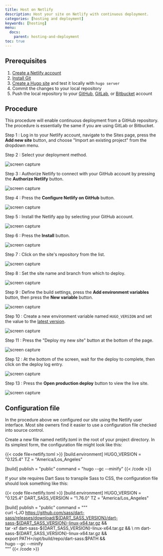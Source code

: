 ```yaml
---
title: Host on Netlify
description: Host your site on Netlify with continuous deployment.
categories: [hosting and deployment]
keywords: [hosting]
menu:
  docs:
    parent: hosting-and-deployment
toc: true
---
```


## Prerequisites

1. [Create a Netlify account]
2. [Install Git]
3. [Create a Hugo site] and test it locally with `hugo server`
4. Commit the changes to your local repository
4. Push the local repository to your [GitHub], [GitLab], or [Bitbucket] account

[Bitbucket]: https://bitbucket.org/product
[Create a Hugo site]: /getting-started/quick-start/
[Create a Netlify account]: https://app.netlify.com/signup
[GitHub]: https://github.com
[GitLab]: https://about.gitlab.com/
[Install Git]: https://git-scm.com/book/en/v2/Getting-Started-Installing-Git

## Procedure

This procedure will enable continuous deployment from a GitHub repository. The procedure is essentially the same if you are using GitLab or Bitbucket.

Step 1
: Log in to your Netlify account, navigate to the Sites page, press the **Add new site** button, and choose "Import an existing project" from the dropdown menu.

Step 2
: Select your deployment method.

![screen capture](netlify-step-02.png)

Step 3
: Authorize Netlify to connect with your GitHub account by pressing the **Authorize Netlify** button.

![screen capture](netlify-step-03.png)

Step 4
: Press the **Configure Netlify on GitHub** button.

![screen capture](netlify-step-04.png)

Step 5
: Install the Netlify app by selecting your GitHub account.

![screen capture](netlify-step-05.png)

Step 6
: Press the **Install** button.

![screen capture](netlify-step-06.png)

Step 7
: Click on the site's repository from the list.

![screen capture](netlify-step-07.png)

Step 8
: Set the site name and branch from which to deploy.

![screen capture](netlify-step-08.png)

Step 9
: Define the build settings, press the **Add environment variables** button, then press the **New variable** button.

![screen capture](netlify-step-09.png)

Step 10
: Create a new environment variable named `HUGO_VERSION` and set the value to the [latest version].

[latest version]: https://github.com/gohugoio/hugo/releases/latest

![screen capture](netlify-step-10.png)

Step 11
: Press the "Deploy my new site" button at the bottom of the page.

![screen capture](netlify-step-11.png)

Step 12
: At the bottom of the screen, wait for the deploy to complete, then click on the deploy log entry.

![screen capture](netlify-step-12.png)

Step 13
: Press the **Open production deploy** button to view the live site.

![screen capture](netlify-step-13.png)

## Configuration file

In the procedure above we configured our site using the Netlify user interface. Most site owners find it easier to use a configuration file checked into source control.

Create a new file named netlify.toml in the root of your project directory. In its simplest form, the configuration file might look like this:

{{< code file=netlify.toml >}}
[build.environment]
HUGO_VERSION = "0.125.4"
TZ = "America/Los_Angeles"

[build]
publish = "public"
command = "hugo --gc --minify"
{{< /code >}}

If your site requires Dart Sass to transpile Sass to CSS, the configuration file should look something like this:

{{< code file=netlify.toml >}}
[build.environment]
HUGO_VERSION = "0.125.4"
DART_SASS_VERSION = "1.76.0"
TZ = "America/Los_Angeles"

[build]
publish = "public"
command = """\
  curl -LJO https://github.com/sass/dart-sass/releases/download/${DART_SASS_VERSION}/dart-sass-${DART_SASS_VERSION}-linux-x64.tar.gz && \
  tar -xf dart-sass-${DART_SASS_VERSION}-linux-x64.tar.gz && \
  rm dart-sass-${DART_SASS_VERSION}-linux-x64.tar.gz && \
  export PATH=/opt/build/repo/dart-sass:$PATH && \
  hugo --gc --minify \
  """
{{< /code >}}
